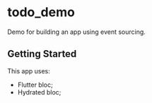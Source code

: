 # todo_demo

Demo for building an app using event sourcing.

## Getting Started

This app uses: 
- Flutter bloc;
- Hydrated bloc;
